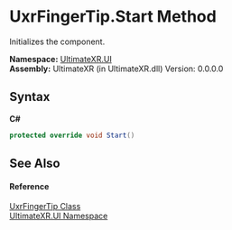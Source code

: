 # UxrFingerTip.Start Method 
 

Initializes the component.

**Namespace:**&nbsp;<a href="N_UltimateXR_UI">UltimateXR.UI</a><br />**Assembly:**&nbsp;UltimateXR (in UltimateXR.dll) Version: 0.0.0.0

## Syntax

**C#**<br />
``` C#
protected override void Start()
```


## See Also


#### Reference
<a href="T_UltimateXR_UI_UxrFingerTip">UxrFingerTip Class</a><br /><a href="N_UltimateXR_UI">UltimateXR.UI Namespace</a><br />